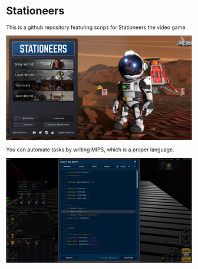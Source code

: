# Stationeers
This is a github repository featuring scrips for Stationeers the video game.

![title screen](./images/title.png)

You can automate tasks by writing MIPS, which is a proper language.

![MIPS](./images/mips.png)
